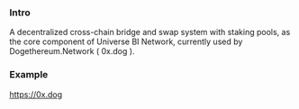 ### Intro

A decentralized cross-chain bridge and swap system with staking pools, as the core component of Universe BI Network, currently used by Dogethereum.Network ( 0x.dog ).


### Example

https://0x.dog

